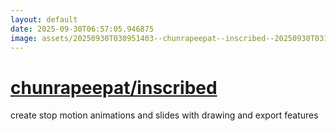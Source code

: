 ```yaml
---
layout: default
date: 2025-09-30T06:57:05.946875
image: assets/20250930T030951403--chunrapeepat--inscribed--20250930T031655882--cropped.png
---
```


# [chunrapeepat/inscribed](https://github.com/chunrapeepat/inscribed)

create stop motion animations and slides with drawing and export features
